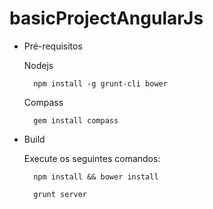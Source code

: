 basicProjectAngularJs
=====================

* Pré-requisitos

	Nodejs

		npm install -g grunt-cli bower

	Compass

		gem install compass



* Build

	Execute os seguintes comandos:

		npm install && bower install

		grunt server
